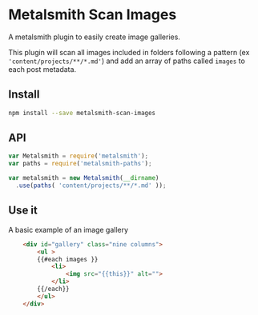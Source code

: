 # Metalsmith Scan Images

A metalsmith plugin to easily create image galleries. 

This plugin will scan all images included in folders following a pattern (ex ```'content/projects/**/*.md'```) and add an array of paths called ```images``` to each post metadata. 


## Install

```sh
npm install --save metalsmith-scan-images
```

## API

```js
var Metalsmith = require('metalsmith');
var paths = require('metalsmith-paths');

var metalsmith = new Metalsmith(__dirname)
  .use(paths( 'content/projects/**/*.md' ));
```
## Use it

A basic example of an image gallery

```html
    <div id="gallery" class="nine columns">
        <ul >
        {{#each images }}
            <li>
                <img src="{{this}}" alt="">
            </li>
        {{/each}}
        </ul>
    </div>
```
